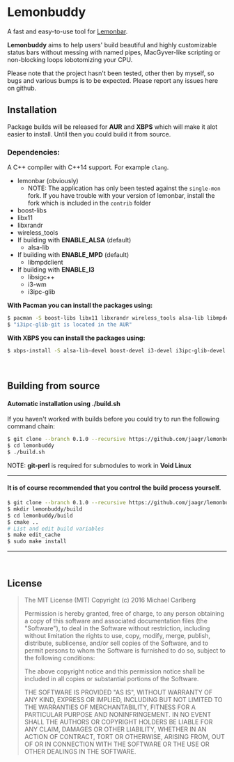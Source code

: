 Lemonbuddy
==========

A fast and easy-to-use tool for [Lemonbar](https://github.com/LemonBoy/bar/).

**Lemonbuddy** aims to help users' build beautiful and highly customizable status bars
without messing with named pipes, MacGyver-like scripting or non-blocking
loops lobotomizing your CPU.

Please note that the project hasn't been tested, other then by myself, so
bugs and various bumps is to be expected. Please report any issues here on
github.


## Installation

Package builds will be released for **AUR** and **XBPS** which will make it
alot easier to install. Until then you could build it from source.

### Dependencies:

A C++ compiler with C++14 support. For example `clang`.

- lemonbar (obviously)
  - NOTE: The application has only been tested against the `single-mon` fork.
    If you have trouble with your version of lemonbar, install the fork which is
    included in the `contrib` folder
- boost-libs
- libx11
- libxrandr
- wireless_tools
- If building with **ENABLE_ALSA** (default)
  - alsa-lib
- If building with **ENABLE_MPD** (default)
  - libmpdclient
- If building with **ENABLE_I3**
  - libsigc++
  - i3-wm
  - i3ipc-glib

**With Pacman you can install the packages using:**
~~~ sh
$ pacman -S boost-libs libx11 libxrandr wireless_tools alsa-lib libmpdclient libsigc++ i3-wm
$ "i3ipc-glib-git is located in the AUR"
~~~

**With XBPS you can install the packages using:**
~~~ sh
$ xbps-install -S alsa-lib-devel boost-devel i3-devel i3ipc-glib-devel libX11-devel libXrandr-devel libmpdclient-devel libsigc++-devel wireless_tools-devel
~~~~

<br>

## Building from source

#### Automatic installation using ./build.sh

If you haven't worked with builds before you could try to run the following
command chain:

~~~ sh
$ git clone --branch 0.1.0 --recursive https://github.com/jaagr/lemonbuddy.git
$ cd lemonbuddy
$ ./build.sh
~~~

NOTE: **git-perl** is required for submodules to work in **Void Linux**

---

#### It is of course recommended that you control the build process yourself.

  ~~~ sh
  $ git clone --branch 0.1.0 --recursive https://github.com/jaagr/lemonbuddy.git
  $ mkdir lemonbuddy/build
  $ cd lemonbuddy/build
  $ cmake ..
  # List and edit build variables
  $ make edit_cache
  $ sudo make install
  ~~~
---

<br>

## License

> The MIT License (MIT)
> Copyright (c) 2016 Michael Carlberg
>
> Permission is hereby granted, free of charge, to any person obtaining a copy of
> this software and associated documentation files (the "Software"), to deal in
> the Software without restriction, including without limitation the rights to
> use, copy, modify, merge, publish, distribute, sublicense, and/or sell copies of
> the Software, and to permit persons to whom the Software is furnished to do so,
> subject to the following conditions:
>
> The above copyright notice and this permission notice shall be included in all
> copies or substantial portions of the Software.
>
> THE SOFTWARE IS PROVIDED "AS IS", WITHOUT WARRANTY OF ANY KIND, EXPRESS OR
> IMPLIED, INCLUDING BUT NOT LIMITED TO THE WARRANTIES OF MERCHANTABILITY, FITNESS
> FOR A PARTICULAR PURPOSE AND NONINFRINGEMENT. IN NO EVENT SHALL THE AUTHORS OR
> COPYRIGHT HOLDERS BE LIABLE FOR ANY CLAIM, DAMAGES OR OTHER LIABILITY, WHETHER
> IN AN ACTION OF CONTRACT, TORT OR OTHERWISE, ARISING FROM, OUT OF OR IN
> CONNECTION WITH THE SOFTWARE OR THE USE OR OTHER DEALINGS IN THE SOFTWARE.
